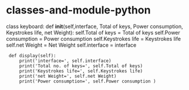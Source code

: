 # classes-and-module-python

class keyboard:
     def __init__(self,interface, Total of keys, Power consumption, Keystrokes life, net Weight):
         self.Total of keys = Total of keys
         self.Power consumption = Power consumption
         self.Keystrokes life = Keystrokes life
         self.net Weight = Net Weight
         self.interface = interface
         

        
     def display(self):
         print('interface=', self.interface)
         print('Total no. of keys=', self.Total of keys)
         print('Keystrokes life=', self.Keystrokes life)
         print('net Weight=', self.net Weight)
         print('Power consumption=', self.Power consumption )
